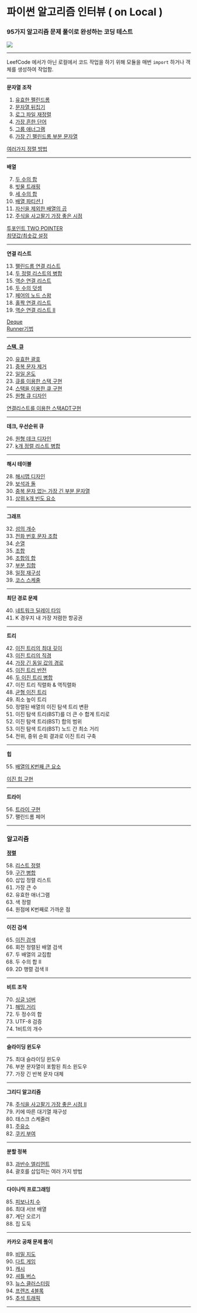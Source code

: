 # 파이썬 알고리즘 인터뷰 ( on Local ) 
### 95가지 알고리즘 문제 풀이로 완성하는 코딩 테스트 
[![](https://image.yes24.com/goods/91084402/800x0)](http://www.kyobobook.co.kr/product/detailViewKor.laf?ejkGb=KOR&mallGb=KOR&barcode=9791189909178)

------------

LeefCode 에서가 아닌 로컬에서 코드 작업을 하기 위해 모듈을 매번 `import` 하거나 객체를 생성하여 작업함.  

------------

__문자열 조작__
1. [유효한 펠린드롬](https://github.com/imji0319/new_python/blob/master/PythonInterview/codingProblem/문자열조작/Palindrome.py)
2. [문자열 뒤집기](https://github.com/imji0319/new_python/blob/master/PythonInterview/codingProblem/문자열조작/ReverseString.py)
3. [로그 파일 재정렬](https://github.com/imji0319/new_python/blob/master/PythonInterview/codingProblem/문자열조작/ReorderLogFiles.py) 
4. [가장 흔한 단어](https://github.com/imji0319/new_python/blob/master/PythonInterview/codingProblem/문자열조작/MostCommonWord.py) 
5. [그룹 애너그램](https://github.com/imji0319/new_python/blob/master/PythonInterview/codingProblem/문자열조작/GroupAnagrams.py) 
6. [가장 긴 팰린드롬 부분 문자열](https://github.com/imji0319/new_python/blob/master/PythonInterview/codingProblem/문자열조작/LongestPalindromeSubstring.py)

[여러가지 정렬 방법](https://github.com/imji0319/new_python/blob/master/PythonInterview/codingProblem/문자열조작/variableSortingMethod.ipynb)

------------

__배열__

7. [두 수의 합](https://github.com/imji0319/new_python/blob/master/PythonInterview/codingProblem/배열/TwoSum.py)
8. [빗물 트래핑](https://github.com/imji0319/new_python/blob/master/PythonInterview/codingProblem/배열/TrappingRainWater.py)
9. [세 수의 합](https://github.com/imji0319/new_python/blob/master/PythonInterview/codingProblem/배열/3Sum.py)
10. [배열 파티션 I](https://github.com/imji0319/new_python/blob/master/PythonInterview/codingProblem/배열/ArrayPartition.py)
11. [자신을 제외한 배열의 곱](https://github.com/imji0319/new_python/blob/master/PythonInterview/codingProblem/배열/ProductOfArrayExceptSelf.py)
12. [주식을 사고팔기 가장 좋은 시점](https://github.com/imji0319/new_python/blob/master/PythonInterview/codingProblem/배열/BestTimetoBuyandSellStock.py)

[투포인트 TWO POINTER](https://github.com/imji0319/new_python/blob/master/PythonInterview/codingProblem/twoPointer)  
[최댓값/최솟값 설정](https://github.com/imji0319/new_python/blob/master/PythonInterview/codingProblem/MaxMinSIZE)

------------

__연결 리스트__

13. [팰린드롬 연결 리스트](https://github.com/imji0319/new_python/blob/master/PythonInterview/codingProblem/연결리스트/PalindromeLinkedList.py)
14. [두 정렬 리스트의 병합](https://github.com/imji0319/new_python/blob/master/PythonInterview/codingProblem/연결리스트/MergeTwoSortedLists.py)
15. [역순 연결 리스트](https://github.com/imji0319/new_python/blob/master/PythonInterview/codingProblem/연결리스트/ReverseLinkedList.py)
16. [두 수의 덧셈](https://github.com/imji0319/new_python/blob/master/PythonInterview/codingProblem/연결리스트/AddtoNumbers.py)
17. [페어의 노드 스왑](https://github.com/imji0319/new_python/blob/master/PythonInterview/codingProblem/연결리스트/SwapNodesInParis.py)
18. [홀짝 연결 리스트](https://github.com/imji0319/new_python/blob/master/PythonInterview/codingProblem/연결리스트/OddEvenLinkedList.py)
19. [역순 연결 리스트 II](https://github.com/imji0319/new_python/blob/master/PythonInterview/codingProblem/연결리스트/ReverseLinkedList2.py)

[Deque](https://github.com/imji0319/new_python/blob/master/PythonInterview/codingProblem/Deque데크%20)  
[Runner기법](https://github.com/imji0319/new_python/blob/master/PythonInterview/codingProblem/Runner기법)    


------------

__[스택, 큐](https://github.com/imji0319/new_python/blob/master/PythonInterview/codingProblem/Stack스택.txt)__

20. [유효한 괄호](https://github.com/imji0319/new_python/blob/master/PythonInterview/codingProblem/스택_큐/vaild-parentheses.py)
21. [중복 문자 제거](https://github.com/imji0319/new_python/blob/master/PythonInterview/codingProblem/스택_큐/removeDuplicateLetters.py)
22. [일일 온도](https://github.com/imji0319/new_python/blob/master/PythonInterview/codingProblem/스택_큐/dailyTemperatures.py)
23. [큐를 이용한 스택 구현](https://github.com/imji0319/new_python/blob/master/PythonInterview/codingProblem/스택_큐/implementStackUsingQueues)
24. [스택을 이용한 큐 구현](https://github.com/imji0319/new_python/blob/master/PythonInterview/codingProblem/스택_큐/implementQueueUsingStacks.py)
25. [원형 큐 디자인](https://github.com/imji0319/new_python/blob/master/PythonInterview/codingProblem/스택_큐/DesignCircularQueue.py)

[연결리스트를 이용한 스택ADT구현](https://github.com/imji0319/new_python/blob/master/PythonInterview/codingProblem/ADTbyList.py)

-----------

__데크, 우선순위 큐__

26. [원형 데크 디자인](https://github.com/imji0319/new_python/blob/master/PythonInterview/codingProblem/데크/DesignCircularDeque.py)
27. [k개 정렬 리스트 병합](https://github.com/imji0319/new_python/blob/master/PythonInterview/codingProblem/데크/MergekSortedList.py)

----------

__해시 테이블__

28. [해시맵 디자인](https://github.com/imji0319/new_python/blob/master/PythonInterview/codingProblem/해시테이블/DesignHashMap.py)
29. [보석과 돌](https://github.com/imji0319/new_python/blob/master/PythonInterview/codingProblem/해시테이블/JewelsAndStones.py)
30. [중복 문자 없는 가장 긴 부분 문자열](https://github.com/imji0319/new_python/blob/master/PythonInterview/codingProblem/해시테이블/LongestSubstringWithoutRepeatingChar.py) 
31. [상위 k개 빈도 요소](https://github.com/imji0319/new_python/blob/master/PythonInterview/codingProblem/해시테이블/TopKFrequentElements.py)

------------

__그래프__

32. [섬의 개수](https://github.com/imji0319/new_python/blob/master/PythonInterview/codingProblem/그래프/NumberOfIslands.py)
33. [전화 번호 문자 조합](https://github.com/imji0319/new_python/blob/master/PythonInterview/codingProblem/그래프/LetterCombinationsOfPhoneNumber.py)
34. [순열](https://github.com/imji0319/new_python/blob/master/PythonInterview/codingProblem/그래프/Permutations.py)
35. [조합](https://github.com/imji0319/new_python/blob/master/PythonInterview/codingProblem/그래프/Combinations.py)
36. [조합의 합](https://github.com/imji0319/new_python/blob/master/PythonInterview/codingProblem/그래프/CombinationSum.py)
37. [부분 집합](https://github.com/imji0319/new_python/blob/master/PythonInterview/codingProblem/그래프/Subset.py)
38. [일정 재구성](https://github.com/imji0319/new_python/blob/master/PythonInterview/codingProblem/그래프/Reconstruct_Itinerary.py)
39. [코스 스케줄](https://github.com/imji0319/new_python/blob/master/PythonInterview/codingProblem/그래프/CourseSchedule.py)

------------

__최단 경로 문제__

40. [네트워크 딜레이 타임](https://github.com/imji0319/new_python/blob/master/PythonInterview/codingProblem/최단경로문제/NetworkDelayTime.py)
41. K 경우지 내 가장 저렴한 항공권

------------

__트리__

42. [이진 트리의 최대 깊이](https://github.com/imji0319/new_python/blob/master/PythonInterview/codingProblem/트리/MaximumDepthOfBinaryTree.py)
43. [이진 트리의 직경](https://github.com/imji0319/new_python/blob/master/PythonInterview/codingProblem/트리/DiameterOfBinaryTree.py)
44. [가장 긴 동일 값의 경로](https://github.com/imji0319/new_python/blob/master/PythonInterview/codingProblem/트리/LongestUnivaluePath.py)
45. [이진 트리 반전](https://github.com/imji0319/new_python/blob/master/PythonInterview/codingProblem/트리/InvertBinaryTree.py)
46. [두 이진 트리 병합](https://github.com/imji0319/new_python/blob/master/PythonInterview/codingProblem/트리/MergeTwoBinaryTrees.py)
47. 이진 트리 직렬화 & 역직렬화
48. [균형 이진 트리](https://github.com/imji0319/new_python/blob/master/PythonInterview/codingProblem/트리/BalancedBinaryTree.py)
49. 최소 높이 트리
50. 정렬된 배열의 이진 탐색 트리 변환
51. 이진 탐색 트리(BST)를 더 큰 수 합계 트리로
52. 이진 탐색 트리(BST) 합의 범위
53. 이진 탐색 트리(BST) 노드 간 최소 거리
54. 전위, 중위 순회 결과로 이진 트리 구축 

-----------

__힙__

55. [배열의 K번째 큰 요소](https://github.com/imji0319/new_python/blob/master/PythonInterview/codingProblem/KthLargestElement.py)

[이진 힙 구현](https://github.com/imji0319/new_python/blob/master/PythonInterview/codingProblem/HEAP.py)


-------------

__트라이__

56. [트라이 구현](https://github.com/imji0319/new_python/blob/master/PythonInterview/codingProblem/힙/ImplemenTrie.py)
57. 팰린드롬 페어

------------

### 알고리즘

[__정렬__](https://github.com/imji0319/new_python/blob/master/PythonInterview/codingProblem/sorting.py)

58. [리스트 정렬](https://github.com/imji0319/new_python/blob/master/PythonInterview/codingProblem/정렬/SortList.py)
59. [구간 병합](https://github.com/imji0319/new_python/blob/master/PythonInterview/codingProblem/정렬/MergeInterval.py)
60. 삽입 정렬 리스트 
61. 가장 큰 수 
62. 유효한 애너그램 
63. 색 정렬 
64. 원점에 K번째로 가까운 점 

------------

__이진 검색__

65. [이진 검색](https://github.com/imji0319/new_python/blob/master/PythonInterview/codingProblem/이진검색/BinarySearch.py) 
66. 회전 정렬된 배열 검색 
67. 두 배열의 교집합
68. 두 수의 합 II
69. 2D 행렬 검색 II

------------

__비트 조작__

70. [싱글 넘버](https://github.com/imji0319/new_python/blob/master/PythonInterview/codingProblem/비트조작/SingleNumber.py)
71. [해밍 거리](https://github.com/imji0319/new_python/blob/master/PythonInterview/codingProblem/비트조작/HammingDistance.py)
72. 두 정수의 합
73. UTF-8 검증 
74. 1비트의 개수

------------

__슬라이딩 윈도우__

75. 최대 슬라이딩 윈도우
76. 부분 문자열이 포함된 최소 윈도우
77. 가장 긴 반복 문자 대체

-------------

__그리디 알고리즘__

78. [주식을 사고팔기 가장 좋은 시점 II](https://github.com/imji0319/new_python/blob/master/PythonInterview/codingProblem/그리디알고리즘/BestTimeForStock.py)
79. 키에 따른 대기열 재구성
80. 태스크 스케줄러
81. [주유소](https://github.com/imji0319/new_python/blob/master/PythonInterview/codingProblem/그리디알고리즘/GasStation.py)
82. [쿠키 부여](https://github.com/imji0319/new_python/blob/master/PythonInterview/codingProblem/그리디알고리즘/knapsack.py)

-------------

__분할 정복__

83. [과반수 엘리먼트](https://github.com/imji0319/new_python/blob/master/PythonInterview/codingProblem/분할정복/MajorityElement.py)
84. 괄호를 삽입하는 여러 가지 방법

--------------

__다이나믹 프로그래밍__

85. [피보나치 수](https://github.com/imji0319/new_python/blob/master/PythonInterview/codingProblem/다이나믹프로그래밍/fibo.py)
86. 최대 서브 배열
87. 계단 오르기
88. 집 도둑

-------------------


__카카오 공채 문제 풀이__

89. [비밀 지도](https://github.com/imji0319/new_python/blob/master/PythonInterview/codingProblem/secretmap.py)
90. [다트 게임](https://github.com/imji0319/new_python/blob/master/PythonInterview/codingProblem/dartgame.py)
91. [캐시](https://github.com/imji0319/new_python/blob/master/PythonInterview/codingProblem/LRU.py)
92. [셔틀 버스](https://github.com/imji0319/new_python/blob/master/PythonInterview/codingProblem/shuttleBus.py)
93. [뉴스 클러스터링](https://github.com/imji0319/new_python/blob/master/PythonInterview/codingProblem/newClustering.py)
94. [프렌즈 4블록](https://github.com/imji0319/new_python/blob/master/PythonInterview/codingProblem/friendsBlock.py)
95. [추석 트래픽](https://github.com/imji0319/new_python/blob/master/PythonInterview/codingProblem/traffic.py) 

------------------











